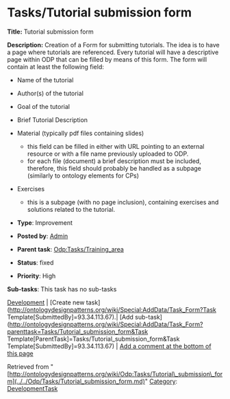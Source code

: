 #  Tasks/Tutorial submission form


__Title:__ Tutorial submission form


__Description:__ Creation of a Form for submitting tutorials. The idea is to have a page where tutorials are referenced. Every tutorial will have a descriptive page within ODP that can be filled by means of this form. The form will contain at least the following field: 



* Name of the tutorial
* Author(s) of the tutorial
* Goal of the tutorial
* Brief Tutorial Description
* Material (typically pdf files containing slides)
	+ this field can be filled in either with URL pointing to an external resource or with a file name previously uploaded to ODP.
	+ for each file (document) a brief description must be included, therefore, this field should probably be handled as a subpage (similarly to ontology elements for CPs)
* Exercises
	+ this is a subpage (with no page inclusion), containing exercises and solutions related to the tutorial.


  





* __Type__: Improvement
* __Posted by__: [Admin](http://ontologydesignpatterns.org/wiki/index.php?title=User:Admin&action=edit&redlink=1 "User:Admin (not yet written)")
* __Parent task__: [Odp:Tasks/Training\_area](../../Odp/Tasks/Training_area.md "Odp:Tasks/Training area")
* __Status__: fixed


* __Priority__: High




__Sub-tasks__:
This task has no sub-tasks




[Development](../../Odp/Development.md "Odp:Development") | [Create new task](http://ontologydesignpatterns.org/wiki/Special:AddData/Task_Form?Task Template[SubmittedBy]=93.34.113.67).| [Add sub-task](http://ontologydesignpatterns.org/wiki/Special:AddData/Task_Form?parenttask=Tasks/Tutorial_submission_form&Task Template[ParentTask]=Tasks/Tutorial_submission_form&Task Template[SubmittedBy]=93.34.113.67) | [Add a comment at the bottom of this page](http://ontologydesignpatterns.org/wiki/index.php?title=Odp:Add_comment&target=Odp:Tasks/Tutorial_submission_form#New_comment "http://ontologydesignpatterns.org/wiki/index.php?title=Odp:Add_comment&target=Odp:Tasks/Tutorial_submission_form#New_comment")


Retrieved from "[http://ontologydesignpatterns.org/wiki/Odp:Tasks/Tutorial\_submission\_form](../../Odp/Tasks/Tutorial_submission_form.md)"
 [Category](http://ontologydesignpatterns.org/wiki/Special:Categories "Special:Categories"): [DevelopmentTask](../../Category/DevelopmentTask.md "Category:DevelopmentTask")
